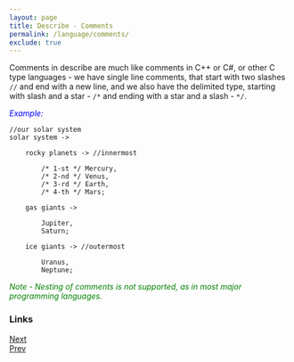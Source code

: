 ```yaml
---
layout: page
title: Describe - Comments
permalink: /language/comments/
exclude: true
---
```

Comments in describe are much like comments in C++ or C#, or other C type languages - we have single line comments, that start with two slashes ```//``` and end with a new line, and we also have the delimited type, starting with slash and a star - ```/*``` and ending with a star and a slash - ```*/```.

<span style="color:blue">_Example:_</span>
```
//our solar system
solar system ->

	rocky planets -> //innermost

		/* 1-st */ Mercury,
		/* 2-nd */ Venus,
		/* 3-rd */ Earth,
		/* 4-th */ Mars;

	gas giants ->

		Jupiter,
		Saturn;

	ice giants -> //outermost

		Uranus,
		Neptune;
```

<span style="color:green">_Note - Nesting of comments is not supported, as in most major programming languages._</span>

### Links
[Next](/DescribeDocumentation/language/links)<br>
[Prev](/DescribeDocumentation/language/lists)